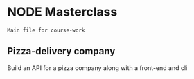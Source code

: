 # NODE Masterclass

``` 
Main file for course-work
```
## Pizza-delivery company


Build an API for a pizza company along with a front-end and cli